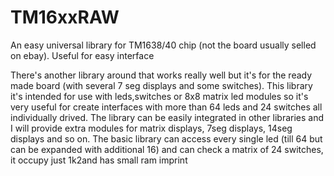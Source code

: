 TM16xxRAW
=========

An easy universal library for TM1638/40 chip (not the board usually selled on ebay). Useful for easy interface

There's another library around that works really well but it's for the ready made board (with several 7 seg displays and some switches).
This library it's intended for use with leds,switches or 8x8 matrix led modules so it's very useful for create interfaces with
more than 64 leds and 24 switches all individually drived.
The library can be easily integrated in other libraries and I will provide extra modules for matrix displays, 7seg displays,
14seg displays and so on.
The basic library can access every single led (till 64 but can be expanded with additional 16) and can check a matrix of 24 switches,
it occupy just 1k2and has small ram imprint
